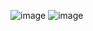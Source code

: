 ![image](https://github.com/nadnana7/NadhifahFairuzSugara_4522210043_P.DW_A_Tgs11/assets/139836366/15c4a482-2e05-4483-bcad-5ecb019fd868)
![image](https://github.com/nadnana7/NadhifahFairuzSugara_4522210043_P.DW_A_Tgs11/assets/139836366/ab04bf40-6fd8-482b-8d4e-9a3b6c377210)
